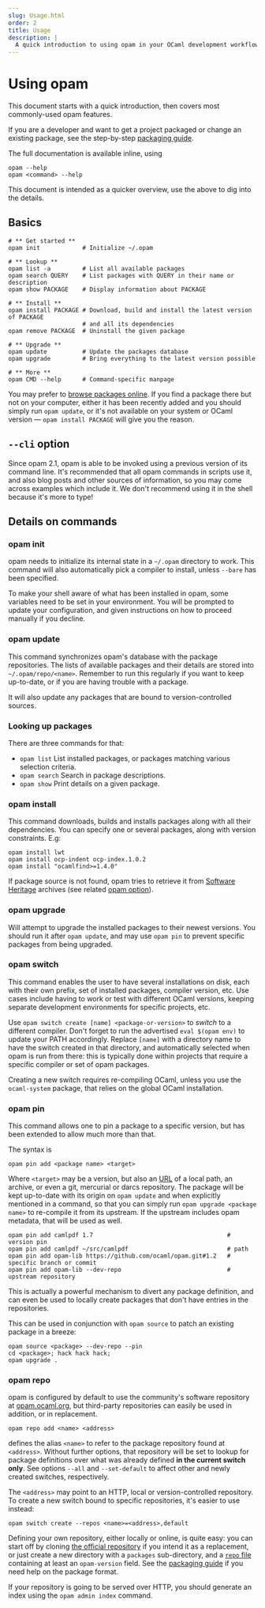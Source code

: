 ```yaml
---
slug: Usage.html
order: 2
title: Usage
description: |
  A quick introduction to using opam in your OCaml development workflow.
---
```


# Using opam

This document starts with a quick introduction, then covers most commonly-used
opam features.

If you are a developer and want to get a project packaged or change an existing
package, see the step-by-step [packaging guide](Packaging.html).

The full documentation is available inline, using

```
opam --help
opam <command> --help
```

This document is intended as a quicker overview, use the above to dig into the
details.

## Basics

```
# ** Get started **
opam init            # Initialize ~/.opam

# ** Lookup **
opam list -a         # List all available packages
opam search QUERY    # List packages with QUERY in their name or description
opam show PACKAGE    # Display information about PACKAGE

# ** Install **
opam install PACKAGE # Download, build and install the latest version of PACKAGE
                     # and all its dependencies
opam remove PACKAGE  # Uninstall the given package

# ** Upgrade **
opam update          # Update the packages database
opam upgrade         # Bring everything to the latest version possible

# ** More **
opam CMD --help      # Command-specific manpage
```

You may prefer to [browse packages online](https://opam.ocaml.org/packages). If
you find a package there but not on your computer, either it has been recently
added and you should simply run `opam update`, or it's not available on your
system or OCaml version — `opam install PACKAGE` will give you the reason.

## `--cli` option

Since opam 2.1, opam is able to be invoked using a previous version of its
command line. It's recommended that all opam commands in scripts use it, and
also blog posts and other sources of information, so you may come across
examples which include it. We don't recommend using it in the shell because it's
more to type!

## Details on commands

### opam init

opam needs to initialize its internal state in a `~/.opam` directory to work.
This command will also automatically pick a compiler to install, unless `--bare`
has been specified.

To make your shell aware of what has been installed in opam, some variables need
to be set in your environment. You will be prompted to update your
configuration, and given instructions on how to proceed manually if you decline.

### opam update

This command synchronizes opam's database with the package repositories. The
lists of available packages and their details are stored into
`~/.opam/repo/<name>`. Remember to run this regularly if you want to keep
up-to-date, or if you are having trouble with a package.

It will also update any packages that are bound to version-controlled sources.

### Looking up packages

There are three commands for that:
* `opam list` List installed packages, or packages matching various selection
  criteria.
* `opam search` Search in package descriptions.
* `opam show` Print details on a given package.

### opam install

This command downloads, builds and installs packages along with all their
dependencies. You can specify one or several packages, along with version
constraints. E.g:

```
opam install lwt
opam install ocp-indent ocp-index.1.0.2
opam install "ocamlfind>=1.4.0"
```

If package source is not found, opam tries to retrieve it from [Software
Heritage](www.softwareheritage.org) archives (see related [opam
option](Manual.html#configfield-swh-fallback)).

### opam upgrade

Will attempt to upgrade the installed packages to their newest versions. You
should run it after `opam update`, and may use `opam pin` to prevent specific
packages from being upgraded.

### opam switch

This command enables the user to have several installations on disk, each with
their own prefix, set of installed packages, compiler version, etc. Use cases
include having to work or test with different OCaml versions, keeping separate
development environments for specific projects, etc.

Use `opam switch create [name] <package-or-version>` to _switch_ to a different
compiler. Don't forget to run the advertised `eval $(opam env)` to update your
PATH accordingly. Replace `[name]` with a directory name to have the switch
created in that directory, and automatically selected when opam is run from
there: this is typically done within projects that require a specific compiler
or set of opam packages.

Creating a new switch requires re-compiling OCaml, unless you use the
`ocaml-system` package, that relies on the global OCaml installation.

### opam pin

This command allows one to pin a package to a specific version, but has been
extended to allow much more than that.

The syntax is

```
opam pin add <package name> <target>
```

Where `<target>` may be a version, but also an [URL](Manual.html#URLs) of a
local path, an archive, or even a git, mercurial or darcs repository. The
package will be kept up-to-date with its origin on `opam update` and when
explicitly mentioned in a command, so that you can simply run `opam upgrade
<package name>` to re-compile it from its upstream. If the upstream includes
opam metadata, that will be used as well.

```
opam pin add camlpdf 1.7                                      # version pin
opam pin add camlpdf ~/src/camlpdf                            # path
opam pin add opam-lib https://github.com/ocaml/opam.git#1.2   # specific branch or commit
opam pin add opam-lib --dev-repo                              # upstream repository
```

This is actually a powerful mechanism to divert any package definition, and can
even be used to locally create packages that don't have entries in the
repositories.

This can be used in conjunction with `opam source` to patch an existing package
in a breeze:

```
opam source <package> --dev-repo --pin
cd <package>; hack hack hack;
opam upgrade .
```

### opam repo

opam is configured by default to use the community's software repository at
[opam.ocaml.org](https://opam.ocaml.org), but third-party repositories can
easily be used in addition, or in replacement.

```
opam repo add <name> <address>
```

defines the alias `<name>` to refer to the package repository found at
`<address>`. Without further options, that repository will be set to lookup for
package definitions over what was already defined **in the current switch
only**. See options `--all` and `--set-default` to affect other and newly
created switches, respectively.

The `<address>` may point to an HTTP, local or version-controlled repository. To
create a new switch bound to specific repositories, it's easier to use instead:

```
opam switch create --repos <name>=<address>,default
```


Defining your own repository, either locally or online, is quite easy: you can
start off by cloning
[the official repository](https://github.com/ocaml/opam-repository) if you
intend it as a replacement, or just create a new directory with a `packages`
sub-directory, and a [`repo` file](Manual.html#repo) containing at least an
`opam-version` field. See the [packaging guide](Packaging.html) if you need help
on the package format.

If your repository is going to be served over HTTP, you should generate an index
using the `opam admin index` command.
